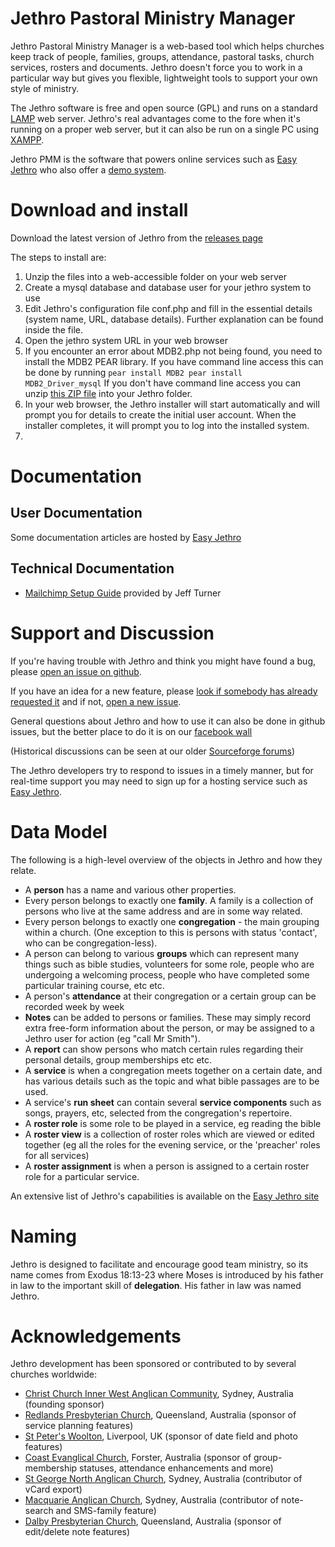 # Jethro Pastoral Ministry Manager

Jethro Pastoral Ministry Manager is a web-based tool which helps churches keep track of people, families, groups, attendance, pastoral tasks, church services, rosters and documents.  Jethro doesn't force you to work in a particular way but gives you flexible, lightweight tools to support your own style of ministry.  

The Jethro software is free and open source (GPL) and runs on a standard [LAMP](http://en.wikipedia.org/wiki/LAMP_%28software_bundle%29) web server.  Jethro's real advantages come to the fore when it's running on a proper web server, but it can also be run on a single PC using [XAMPP](XAMPP).

Jethro PMM is the software that powers online services such as [Easy Jethro](http://easyjethro.com.au) who also offer a [demo system](http://easyjethro.com.au/demo/).

# Download and install

Download the latest version of Jethro from the [releases page](https://github.com/tbar0970/jethro-pmm/releases)

The steps to install are:

1. Unzip the files into a web-accessible folder on your web server
2. Create a mysql database and database user for your jethro system to use
3. Edit Jethro's configuration file conf.php and fill in the essential details (system name, URL, database details).  Further explanation can be found inside the file.
4. Open the jethro system URL in your web browser
5. If you encounter an error about MDB2.php not being found, you need to install the MDB2 PEAR library.  If you have command line access this can be done by running
<code>pear install MDB2
pear install MDB2_Driver_mysql</code>
If you don't have command line access you can unzip [this ZIP file](http://sourceforge.net/project/showfiles.php?group_id=192555&package_id=247862&release_id=544189) into your Jethro folder.
6. In your web browser, the Jethro installer will start automatically and will prompt you for details to create the initial user account.  When the installer completes, it will prompt you to log into the installed system.
7. 

# Documentation

## User Documentation

Some documentation articles are hosted by [Easy Jethro](http://easyjethro.com.au/support/)

## Technical Documentation

* [Mailchimp Setup Guide](https://wiki.coastec.net.au/display/COAST/Configuring+Mailchimp+integration+in+Jethro) provided by Jeff Turner

# Support and Discussion

If you're having trouble with Jethro and think you might have found a bug, please [open an issue on github](https://github.com/tbar0970/jethro-pmm/issues/new).

If you have an idea for a new feature, please [look if somebody has already requested it](https://github.com/tbar0970/jethro-pmm/issues?q=is%3Aopen+is%3Aissue+label%3Afeature-request) and if not, [open a new issue](https://github.com/tbar0970/jethro-pmm/issues/new).

General questions about Jethro and how to use it can also be done in github issues, but the better place to do it is on our [facebook wall](https://www.facebook.com/pages/Jethro-PMM/188904087848113)

(Historical discussions can be seen at our older [Sourceforge forums](https://sourceforge.net/p/jethro-pmm/discussion/))

The Jethro developers try to respond to issues in a timely manner, but for real-time support you may need to sign up for a hosting service such as [Easy Jethro](http://easyjethro.com.au).
 
# Data Model
The following is a high-level overview of the objects in Jethro and how they relate.
* A **person** has a name and various other properties.
* Every person belongs to exactly one **family**.  A family is a collection of persons who live at the same address and are in some way related.
* Every person belongs to exactly one **congregation** - the main grouping within a church.  (One exception to this is persons with status 'contact', who can be congregation-less).
* A person can belong to various **groups** which can represent many things such as bible studies, volunteers for some role, people who are undergoing a welcoming process, people who have completed some particular training course, etc etc.
* A person's **attendance** at their congregation or a certain group can be recorded week by week
* **Notes** can be added to persons or families.  These may simply record extra free-form information about the person, or may be assigned to a Jethro user for action (eg "call Mr Smith").
* A **report** can show persons who match certain rules regarding their personal details, group memberships etc etc.
* A **service** is when a congregation meets together on a certain date, and has various details such as the topic and what bible passages are to be used.
* A service's **run sheet** can contain several **service components** such as songs, prayers, etc, selected from the congregation's repertoire.
* A **roster role** is some role to be played in a service, eg reading the bible
* A **roster view** is a collection of roster roles which are viewed or edited together (eg all the roles for the evening service, or the 'preacher' roles for all services)
* A **roster assignment** is when a person is assigned to a certain roster role for a particular service.

An extensive list of Jethro's capabilities is available on the [Easy Jethro site](http://easyjethro.com.au/#features)

# Naming

Jethro is designed to facilitate and encourage good team ministry, so its name comes from Exodus 18:13-23 where Moses is introduced by his father in law to the important skill of **delegation**.  His father in law was named Jethro.

# Acknowledgements
Jethro development has been sponsored or contributed to by several churches worldwide:
* [Christ Church Inner West Anglican Community](http://cciw.org.au), Sydney, Australia (founding sponsor)
* [Redlands Presbyterian Church](http://www.redlands.org.au/), Queensland, Australia (sponsor of service planning features)
* [St Peter's Woolton](http://www.stpeters-woolton.org.uk), Liverpool, UK (sponsor of date field and photo features)
* [Coast Evanglical Church](http://www.coastec.net.au)</a>, Forster, Australia (sponsor of group-membership statuses, attendance enhancements and more)
* [St George North Anglican Church](http://snac.org.au)</a>, Sydney, Australia (contributor of vCard export)
* [Macquarie Anglican Church](http://www.macquarieanglican.org/)</a>, Sydney, Australia (contributor of note-search and SMS-family feature)
* [Dalby Presbyterian Church](http://www.dpc.cc/)</a>, Queensland, Australia (sponsor of edit/delete note features)
